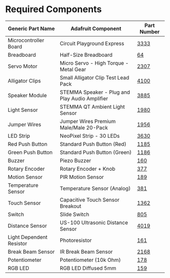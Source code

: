# Required Components

| Generic Part Name | Adafruit Component | Part Number |
|------------------|-------------------|-------------|
| Microcontroller Board | Circuit Playground Express | [3333](https://www.adafruit.com/product/3333) |
| Breadboard | Half-Size Breadboard | [64](https://www.adafruit.com/product/64) |
| Servo Motor | Micro Servo - High Torque - Metal Gear | [2307](https://www.adafruit.com/product/2307) |
| Alligator Clips | Small Alligator Clip Test Lead Pack | [4100](https://www.adafruit.com/product/4100) |
| Speaker Module | STEMMA Speaker - Plug and Play Audio Amplifier | [3885](https://www.adafruit.com/product/3885) |
| Light Sensor | STEMMA QT Ambient Light Sensor | [1980](https://www.adafruit.com/product/1980) |
| Jumper Wires | Jumper Wires Premium Male/Male 20-Pack | [1956](https://www.adafruit.com/product/1956) |
| LED Strip | NeoPixel Strip - 30 LEDs | [3630](https://www.adafruit.com/product/3630) |
| Red Push Button | Standard Push Button (Red) | [1185](https://www.adafruit.com/product/1185) |
| Green Push Button | Standard Push Button (Green) | [1186](https://www.adafruit.com/product/1186) |
| Buzzer | Piezo Buzzer | [160](https://www.adafruit.com/product/160) |
| Rotary Encoder | Rotary Encoder + Knob | [377](https://www.adafruit.com/product/377) |
| Motion Sensor | PIR Motion Sensor | [189](https://www.adafruit.com/product/189) |
| Temperature Sensor | Temperature Sensor (Analog) | [381](https://www.adafruit.com/product/381) |
| Touch Sensor | Capacitive Touch Sensor Breakout | [1362](https://www.adafruit.com/product/1362) |
| Switch | Slide Switch | [805](https://www.adafruit.com/product/805) |
| Distance Sensor | US-100 Ultrasonic Distance Sensor | [4019](https://www.adafruit.com/product/4019) |
| Light Dependent Resistor | Photoresistor | [161](https://www.adafruit.com/product/161) |
| Break Beam Sensor | IR Break Beam Sensor | [2168](https://www.adafruit.com/product/2168) |
| Potentiometer | Potentiometer (10k Ohm) | [178](https://www.adafruit.com/product/178) |
| RGB LED | RGB LED Diffused 5mm | [159](https://www.adafruit.com/product/159) |
